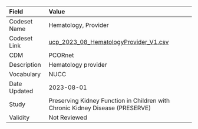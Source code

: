 |Field        |Value                                                                         |
|:------------|:-----------------------------------------------------------------------------|
|Codeset Name |Hematology, Provider                                                          |
|Codeset Link |[ucp_2023_08_HematologyProvider_V1.csv](https://github.com/PEDSnet/Variable-Dictionary/blob/main/visits/ucp_2023_08_HematologyProvider_V1.csv)|
|CDM          |PCORnet                                                                       |
|Description  |Hematology provider                                                           |
|Vocabulary   |NUCC                                                                          |
|Date Updated |2023-08-01                                                                    |
|Study        |Preserving Kidney Function in Children with Chronic Kidney Disease (PRESERVE) |
|Validity     |Not Reviewed                                                                  |
